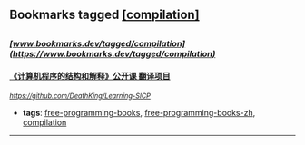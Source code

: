 ## Bookmarks tagged [[compilation]](https://www.bookmarks.dev?q=[compilation])

_<sup><sup>[www.bookmarks.dev/tagged/compilation](https://www.bookmarks.dev/tagged/compilation)</sup></sup>_
---
#### [《计算机程序的结构和解释》公开课 翻译项目](https://github.com/DeathKing/Learning-SICP)
_<sup>https://github.com/DeathKing/Learning-SICP</sup>_

* **tags**: [free-programming-books](../tagged/free-programming-books.md), [free-programming-books-zh](../tagged/free-programming-books-zh.md), [compilation](../tagged/compilation.md)
---

